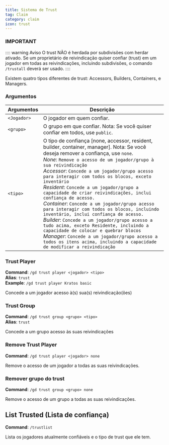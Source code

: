 ```yaml
---
title: Sistema de Trust
tag: Claim
category: claim
icon: trust
---
```


### IMPORTANT
:::: warning Aviso
O trust NÃO é herdada por subdivisões com herdar ativado. Se um proprietário de reivindicação quiser confiar (trust) em um jogador em todas as reivindicações, incluindo subdivisões, o comando `/trustall` deverá ser usado.
::::

Existem quatro tipos diferentes de trust: Accessors, Builders, Containers, e Managers.

### Argumentos
| Argumentos | Descrição |
| --------- | ----------- |
| `<Jogador>`| O jogador em quem confiar. |
| `<grupo>` | O grupo em que confiar. Nota: Se você quiser confiar em todos, use `public`. |
| `<tipo>`  | O tipo de confiança [none, accessor, resident, builder, container, manager]. Nota: Se você deseja remover a confiança, use `none`. <br>*None*: `Remove o acesso de um jogador/grupo à sua reivindicação`<br>*Accessor*: `Concede a um jogador/grupo acesso para interagir com todos os blocos, exceto inventário`<br>*Resident*: `Concede a um jogador/grupo a capacidade de criar reivindicações, inclui confiança de acesso.`<br>*Container*: `Concede a um jogador/grupo acesso para interagir com todos os blocos, incluindo inventário, inclui confiança de acesso.`<br>*Builder*: `Concede a um jogador/grupo acesso a tudo acima, exceto Residente, incluindo a capacidade de colocar e quebrar blocos`<br>*Manager*: `Concede a um jogador/grupo acesso a todos os itens acima, incluindo a capacidade de modificar a reivindicação`  |

### Trust Player
**Command**: `/gd trust player <jogador> <tipo>`  
**Alias**: `trust`  
**Example**: `/gd trust player Kratos basic`  

Concede a um jogador acesso à(s) sua(s) reivindicação(ões)

### Trust Group
**Command**: `/gd trust group <grupo> <tipo>`  
**Alias**: `trust`  

Concede a um grupo acesso às suas reivindicações

### Remove Trust Player
**Command**: `/gd trust player <jogador> none`  

Remove o acesso de um jogador a todas as suas reivindicações.

### Remover grupo do trust
**Command**: `/gd trust group <grupo> none`  

Remove o acesso de um grupo a todas as suas reivindicações.

## List Trusted (Lista de confiança)
**Command**: `/trustlist` 

Lista os jogadores atualmente confiáveis e o tipo de trust que ele tem.